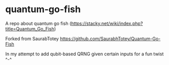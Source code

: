 # quantum-go-fish
A repo about quantum go fish (https://stacky.net/wiki/index.php?title=Quantum_Go_Fish)

Forked from SaurabTotey https://github.com/SaurabhTotey/Quantum-Go-Fish

In my attempt to add qubit-based QRNG given certain inputs for a fun twist ^-^
